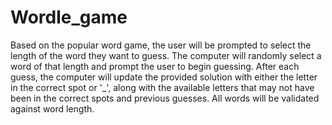 # Wordle_game

Based on the popular word game, the user will be prompted to select the length of the word they want to guess. The computer will randomly select a word of that length and prompt the user to begin guessing. After each guess, the computer will update the provided solution with either the letter in the correct spot or '\_', along with the available letters that may not have been in the correct spots and previous guesses. All words will be validated against word length.
